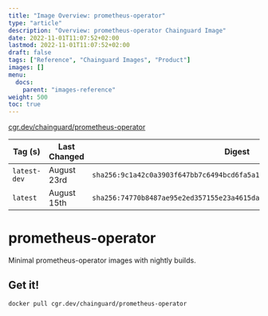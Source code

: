 ```yaml
---
title: "Image Overview: prometheus-operator"
type: "article"
description: "Overview: prometheus-operator Chainguard Image"
date: 2022-11-01T11:07:52+02:00
lastmod: 2022-11-01T11:07:52+02:00
draft: false
tags: ["Reference", "Chainguard Images", "Product"]
images: []
menu:
  docs:
    parent: "images-reference"
weight: 500
toc: true
---
```


[cgr.dev/chainguard/prometheus-operator](https://github.com/chainguard-images/images/tree/main/images/prometheus-operator)

| Tag (s)       | Last Changed | Digest                                                                    |
|---------------|--------------|---------------------------------------------------------------------------|
|  `latest-dev` | August 23rd  | `sha256:9c1a42c0a3903f647bb7c6494bcd6fa5a1ff8031cad05ab619b011750395d377` |
|  `latest`     | August 15th  | `sha256:74770b8487ae95e2ed357155e23a4615da0c1d8ad807e849a011dbe434674194` |

# prometheus-operator

Minimal prometheus-operator images with nightly builds.

## Get it!

```shell
docker pull cgr.dev/chainguard/prometheus-operator
```
